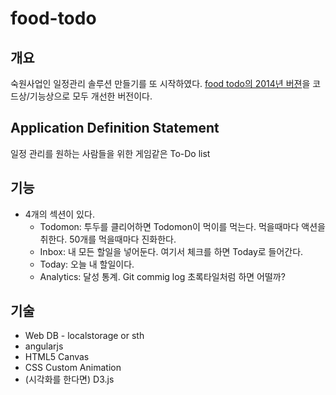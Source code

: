 # food-todo
## 개요
숙원사업인 일정관리 솔루션 만들기를 또 시작하였다.
[food todo의 2014년 버젼](https://github.com/milooy/foodtodo-web)을 코드상/기능상으로 모두 개선한 버전이다.

## Application Definition Statement
일정 관리를 원하는 사람들을 위한
게임같은 To-Do list

## 기능
- 4개의 섹션이 있다.
  - Todomon: 투두를 클리어하면 Todomon이 먹이를 먹는다. 먹을때마다 액션을 취한다. 50개를 먹을때마다 진화한다.
  - Inbox: 내 모든 할일을 넣어둔다. 여기서 체크를 하면 Today로 들어간다.
  - Today: 오늘 내 할일이다.
  - Analytics: 달성 통계. Git commig log 초록타일처럼 하면 어떨까?

## 기술
- Web DB - localstorage or sth
- angularjs
- HTML5 Canvas
- CSS Custom Animation
- (시각화를 한다면) D3.js
